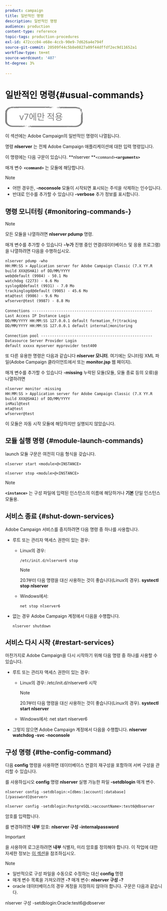 ```yaml
---
product: campaign
title: 일반적인 명령
description: 일반적인 명령
audience: production
content-type: reference
topic-tags: production-procedures
exl-id: 472ccc04-e68e-4ccb-90e9-7d626a4e794f
source-git-commit: 20509f44c5b8e0827a09f44dffdf2ec9d11652a1
workflow-type: tm+mt
source-wordcount: '407'
ht-degree: 3%

---
```


# 일반적인 명령{#usual-commands}

![](../../assets/v7-only.svg)

이 섹션에는 Adobe Campaign의 일반적인 명령이 나열됩니다.

명령 **nlserver** 는 전체 Adobe Campaign 애플리케이션에 대한 입력 명령입니다.

이 명령에는 다음 구문이 있습니다. **nlserver **`<command>`****`<arguments>`****

매개 변수 **`<command>`** 는 모듈에 해당합니다.

>[!NOTE]
>
>* 어떤 경우든, **-noconsole** 모듈이 시작되면 표시되는 주석을 삭제하는 인수입니다.
>* 반대로 인수를 추가할 수 있습니다 **-verbose** 추가 정보를 표시합니다.

>


## 명령 모니터링 {#monitoring-commands-}

>[!NOTE]
>
>모든 모듈을 나열하려면 **nlserver pdump** 명령.

매개 변수를 추가할 수 있습니다 **-누가** 진행 중인 연결(데이터베이스 및 응용 프로그램)을 나열하려면 다음을 수행하십시오.

```
nlserver pdump -who
HH:MM:SS > Application server for Adobe Campaign Classic (7.X YY.R build XXX@SHA1) of DD/MM/YYYY
web@default (9984) - 50.1 Mo
watchdog (2273) - 6.6 Mo
syslogd@default (9931) - 7.0 Mo
trackinglogd@default (9985) - 45.6 Mo
mta@test (9986) - 9.6 Mo
wfserver@test (9987) - 8.8 Mo

Connections ------------------------------------------------------
Last Access IP Instance Login 
DD/MM/YYYY HH:MM:SS 127.0.0.1 default formation_fr|tracking
DD/MM/YYYY HH:MM:SS 127.0.0.1 default internal|monitoring

Connection pool --------------------------------------------------
Datasource Server Provider Login 
default xxxxx myserver myprovider test400
```

또 다른 유용한 명령은 다음과 같습니다 **nlserver 모니터**. 여기에는 모니터링 XML 파일(Adobe Campaign 클라이언트에서 또는 **monitor.jsp** 웹 페이지).

매개 변수를 추가할 수 있습니다 **-missing** 누락된 모듈(모듈, 모듈 종료 등의 오류)을 나열하려면

```
nlserver monitor -missing
HH:MM:SS > Application server for Adobe Campaign Classic (7.X YY.R build XXX@SHA1) of DD/MM/YYYY
inMail@test
mta@test
wfserver@test
```

이 모듈은 자동 시작 모듈에 해당하지만 실행되지 않았습니다.

## 모듈 실행 명령 {#module-launch-commands}

launch 모듈 구문은 여전히 다음 형식을 갖습니다.

```
nlserver start <module>@<INSTANCE>
```

```
nlserver stop <module>@<INSTANCE>
```

>[!NOTE]
>
>**`<instance>`** 는 구성 파일에 입력된 인스턴스의 이름에 해당하거나 **기본** 단일 인스턴스 모듈용.

## 서비스 종료 {#shut-down-services}

Adobe Campaign 서비스를 중지하려면 다음 명령 중 하나를 사용합니다.

* 루트 또는 관리자 액세스 권한이 있는 경우:

   * Linux의 경우:

      ```
      /etc/init.d/nlserver6 stop
      ```

      >[!NOTE]
      >
      >20.1부터 다음 명령을 대신 사용하는 것이 좋습니다(Linux의 경우). **systectl stop nlserver**

   * Windows에서:

      ```
      net stop nlserver6
      ```

* 없는 경우 Adobe Campaign 계정에서 다음을 수행합니다.

   ```
   nlserver shutdown 
   ```

## 서비스 다시 시작 {#restart-services}

마찬가지로 Adobe Campaign을 다시 시작하기 위해 다음 명령 중 하나를 사용할 수 있습니다.

* 루트 또는 관리자 액세스 권한이 있는 경우:

   * Linux의 경우: /etc/init.d/nlserver6 시작

      >[!NOTE]
      >
      >20.1부터 다음 명령을 대신 사용하는 것이 좋습니다(Linux의 경우). **systectl start nlserver**

   * Windows에서: net start nlserver6

* 그렇지 않으면 Adobe Campaign 계정에서 다음을 수행합니다. **nlserver watchdog -svc -noconsole**

## 구성 명령 {#the-config-command}

다음 **config** 명령을 사용하면 데이터베이스 연결의 재구성을 포함하여 서버 구성을 관리할 수 있습니다.

를 사용하십시오 **config** 명령 **nlserver** 실행 가능한 파일 **-setdblogin** 매개 변수.

```
nlserver config -setdblogin:<[dbms:]account[:database][/password]@server>
```

```
nlserver config -setdblogin:PostgreSQL:<accountName>:test6@dbserver
```

암호를 입력합니다.

를 변경하려면 **내부** 암호: **nlserver 구성 -internalpassword**

>[!IMPORTANT]
>
>을 사용하여 로그온하려면 **내부** 식별자, 미리 암호를 정의해야 합니다. 이 작업에 대한 자세한 정보는 [이 섹션](../../installation/using/configuring-campaign-server.md#internal-identifier)을 참조하십시오.

>[!NOTE]
>
>* 일반적으로 구성 파일을 수동으로 수정하는 대신 **config** 명령
>* 매개 변수 목록을 가져오려면 **-?** 매개 변수: **nlserver 구성 -?**
>* oracle 데이터베이스의 경우 계정을 지정하지 않아야 합니다. 구문은 다음과 같습니다.
>
>  nlserver 구성 -setdblogin:Oracle:test6@dbserver
